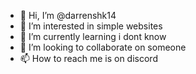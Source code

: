 - 👋 Hi, I’m @darrenshk14
- 👀 I’m interested in  simple websites
- 🌱 I’m currently learning i dont know
- 💞️ I’m looking to collaborate on someone
- 📫 How to reach me is on discord

<!---
darrenshk14/darrenshk14 is a ✨ special ✨ repository because its `README.md` (this file) appears on your GitHub profile.
You can click the Preview link to take a look at your changes.
--->
